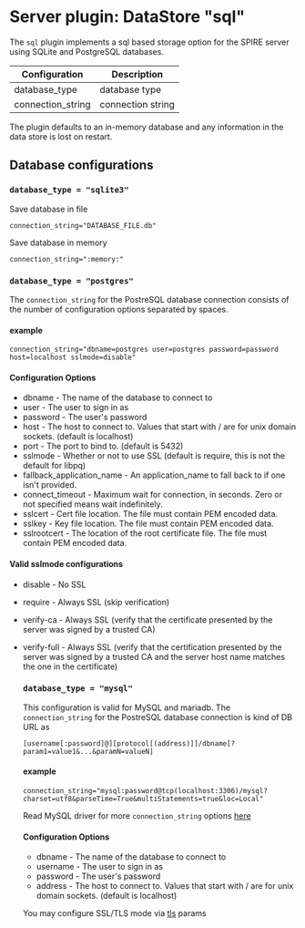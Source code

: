 # Server plugin: DataStore "sql"

The `sql` plugin implements a sql based storage option for the SPIRE server using SQLite and PostgreSQL databases.

| Configuration     | Description                                |
| ------------------| ------------------------------------------ |
| database_type     | database type                              |
| connection_string | connection string                          |

The plugin defaults to an in-memory database and any information in the data store is lost on restart.

## Database configurations

### `database_type = "sqlite3"`
Save database in file
```
connection_string="DATABASE_FILE.db"
```

Save database in memory
```
connection_string=":memory:"
```

### `database_type = "postgres"`

The `connection_string` for the PostreSQL database connection consists of the number of configuration options separated by spaces.

#### example
```
connection_string="dbname=postgres user=postgres password=password host=localhost sslmode=disable"
```

#### Configuration Options
* dbname - The name of the database to connect to
* user - The user to sign in as
* password - The user's password
* host - The host to connect to. Values that start with / are for unix
  domain sockets. (default is localhost)
* port - The port to bind to. (default is 5432)
* sslmode - Whether or not to use SSL (default is require, this is not
  the default for libpq)
* fallback_application_name - An application_name to fall back to if one isn't provided.
* connect_timeout - Maximum wait for connection, in seconds. Zero or
  not specified means wait indefinitely.
* sslcert - Cert file location. The file must contain PEM encoded data.
* sslkey - Key file location. The file must contain PEM encoded data.
* sslrootcert - The location of the root certificate file. The file
  must contain PEM encoded data.

#### Valid sslmode configurations
* disable - No SSL
* require - Always SSL (skip verification)
* verify-ca - Always SSL (verify that the certificate presented by the
  server was signed by a trusted CA)
* verify-full - Always SSL (verify that the certification presented by
  the server was signed by a trusted CA and the server host name
  matches the one in the certificate)

  ### `database_type = "mysql"`

  This configuration is valid for MySQL and mariadb.
  The `connection_string` for the PostreSQL database connection is kind of DB URL as

  ```
  [username[:password]@][protocol[(address)]]/dbname[?param1=value1&...&paramN=valueN]
  ```

  #### example
  ```
  connection_string="mysql:password@tcp(localhost:3306)/mysql?charset=utf8&parseTime=True&multiStatements=true&loc=Local"
  ```

  Read MySQL driver for more `connection_string` options [here](https://github.com/go-sql-driver/mysql)

  #### Configuration Options
  * dbname - The name of the database to connect to
  * username - The user to sign in as
  * password - The user's password
  * address - The host to connect to. Values that start with / are for unix
    domain sockets. (default is localhost)

  You may configure SSL/TLS mode via [tls](https://github.com/go-sql-driver/mysql#tls) params
